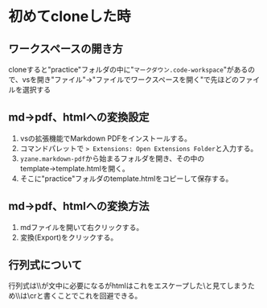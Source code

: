 # 初めてcloneした時

## ワークスペースの開き方
cloneすると"practice"フォルダの中に"`マークダウン.code-workspace`"があるので、vsを開き"ファイル"→"ファイルでワークスペースを開く"で先ほどのファイルを選択する

## md→pdf、htmlへの変換設定
1. vsの拡張機能でMarkdown PDFをインストールする。
2. コマンドパレットで ```> Extensions: Open Extensions Folder```と入力する。
3. ```yzane.markdown-pdf```から始まるフォルダを開き、その中のtemplate→template.htmlを開く。
4. そこに"practice"フォルダのtemplate.htmlをコピーして保存する。

## md→pdf、htmlへの変換方法
1. mdファイルを開いて右クリックする。
2. 変換(Export)をクリックする。

## 行列式について
行列式は\\\\が文中に必要になるがhtmlはこれをエスケープした\\と見てしまうため\\\\は\crと書くことでこれを回避できる。